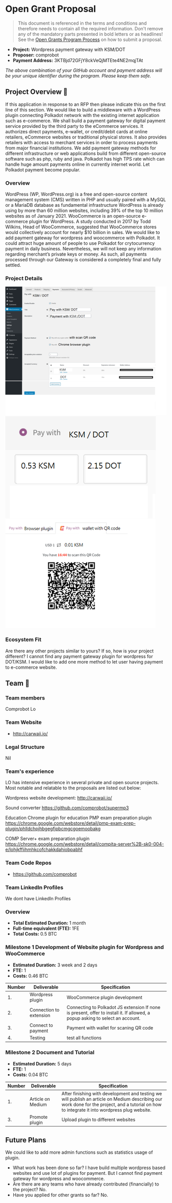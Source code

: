 # Open Grant Proposal

> This document is referenced in the terms and conditions and therefore needs to contain all the required information. Don't remove any of the mandatory parts presented in bold letters or as headlines! See the [Open Grants Program Process](https://github.com/w3f/Open-Grants-Program/blob/master/README_2.md) on how to submit a proposal.

* **Project:** Wordpress payment gateway with KSM/DOT 
* **Proposer:** comprobot
* **Payment Address:** 3KTBjd72GFjY8ckVeQjMTEte4NE2mqjTAt

*The above combination of your GitHub account and payment address will be your unique identifier during the program. Please keep them safe.*

## Project Overview :page_facing_up: 
If this application in response to an RFP then please indicate this on the first line of this section.
We would like to build a middleware  with a WordPress plugin connecting Polkadot network with the existing internet application such as e-commerce.  We shall build a payment gateway for digital payment service provided by the third party to the eCommerce services. It authorizes direct payments, e-wallet, or credit/debit cards at online retailers, eCommerce websites or traditional physical stores. It also provides retailers with access to merchant services in order to process payments from major financial institutions. We add payment gateway methods for different infrastructure or web applications build from different open-source software such as php, ruby and java.  Polkadot has high TPS rate which can handle huge amount payments online in currently internet world. Let Polkadot payment become popular.
### Overview

WordPress (WP, WordPress.org) is a free and open-source content management system (CMS) written in PHP and usually paired with a MySQL or a MariaDB database as fundamental infrastructure
WordPress is already using by more than 60 million websites, including 39% of the top 10 million websites as of January 2021. WooCommerce is an open-source e-commerce plugin for WordPress. A study conducted in 2017 by Todd Wilkins, Head of WooCommerce, suggested that WooCommerce stores would collectively account for nearly $10 billion in sales. We would like to add payment gateway for wordpress and woocommerce with Polkadot. It could attract huge amount of people to use Polkadot for crytocurrency payment in daily business. Nevertheless, we will not keep any information regarding merchant’s private keys or money. As such, all payments processed through our Gateway is considered a completely final and fully settled.


### Project Details 
![wordpress plugin](https://raw.githubusercontent.com/comprobot/Open-Grants-Program/master/src/wordpress-plugin-setting.png)
![wordpress plugin](https://raw.githubusercontent.com/comprobot/Open-Grants-Program/master/src/wordpress-payment.png)
![wordpress plugin](https://raw.githubusercontent.com/comprobot/Open-Grants-Program/master/src/wordpress-payment2.png)



### Ecosystem Fit 
Are there any other projects similar to yours? If so, how is your project different?
I cannot find any payment gateway plugin for wordpress for DOT/KSM. I would like to add one more method to let user having payment to e-commerce website.

## Team :busts_in_silhouette:

### Team members

Comprobot Lo

### Team Website	
* http://carwaii.io/

### Legal Structure 
Nil

### Team's experience
LO has intensive experience in several private and open source projects. Most notable and relatable to the proposals are listed out below:

Wordpress website development:
http://carwaii.io/

Sound converter
https://github.com/comprobot/supermp3

Education Chrome plugin for education
PMP exam preparation plugin
https://chrome.google.com/webstore/detail/pmp-exam-prep-plugin/phlldchpjhbgegfjpbcmgcgoemoobakg

COMP Server+ exam preparation plugin
https://chrome.google.com/webstore/detail/compita-server%2B-sk0-004-e/lohjkffiihmhkcofchakkdahiobpabhf


### Team Code Repos
* https://github.com/comprobot


### Team LinkedIn Profiles
We dont have LinkedIn Profiles

### Overview
* **Total Estimated Duration:** 1 month
* **Full-time equivalent (FTE):**  1FE
* **Total Costs:** 0.5 BTC

### Milestone 1 Development of Website plugin for Wordpress and WooCommerce 
* **Estimated Duration:** 3 week and 2 days
* **FTE:**  1
* **Costs:** 0.46 BTC

| Number | Deliverable | Specification |
| ------------- | ------------- | ------------- |
| 1. | Wordpress plugin  | WooCommerce plugin development |
| 2. | Connection to extension | Connecting to Polkadot JS extension	If none is present, offer to install it. If allowed, a popup asking to select an account.|  
| 3. | Connect to payment | Payment with wallet for scaning QR code|  
| 4. | Testing |  test all functions|


### Milestone 2 Document and Tutorial
* **Estimated Duration:** 5 days
* **FTE:**  1
* **Costs:** 0.04 BTC

| Number | Deliverable | Specification |
| ------------- | ------------- | ------------- |
| 1. | Article on Medium|  After finishing with development and testing we will publish an article on Medium describing our work done for the project, and a tutorial on how to integrate it into wordpress plug website.|
| 3. | Promote plugin| Upload plugin to different websites|


## Future Plans
We could like to add more admin functions such as statistics usage of plugin. 


* What work has been done so far? I have build multiple wordpress based websites and use lot of plugins for payment. But I cannot find payment gateway for wordpress and woocommerce.
* Are there are any teams who have already contributed (financially) to the project? No.
* Have you applied for other grants so far? No.
